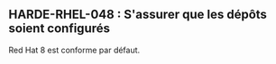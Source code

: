 ## HARDE-RHEL-048 : S'assurer que les dépôts soient configurés

Red Hat 8 est conforme par défaut.

